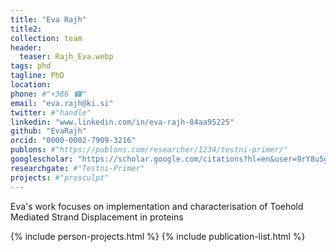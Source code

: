 ```yaml
---
title: "Eva Rajh"
title2: 
collection: team
header:
  teaser: Rajh_Eva.webp 
tags: phd
tagline: PhD
location: 
phone: #"+386 ☎"
email: "eva.rajh@ki.si"
twitter: #"handle"
linkedin: "www.linkedin.com/in/eva-rajh-84aa95225"
github: "EvaRajh"
orcid: "0000-0002-7909-3216"
publons: #"https://publons.com/researcher/1234/testni-primer/"
googlescholar: "https://scholar.google.com/citations?hl=en&user=9rY8u5gAAAAJ"
researchgate: #"Testni-Primer"
projects: #"prosculpt"
---
```

Eva's work focuses on implementation and characterisation of Toehold Mediated Strand Displacement in proteins

{% include person-projects.html %}
{% include publication-list.html %}
